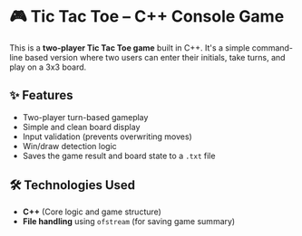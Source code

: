 # 🎮 Tic Tac Toe – C++ Console Game

This is a **two-player Tic Tac Toe game** built in C++. It's a simple command-line based version where two users can enter their initials, take turns, and play on a 3x3 board.

## ✨ Features

- Two-player turn-based gameplay
- Simple and clean board display
- Input validation (prevents overwriting moves)
- Win/draw detection logic
- Saves the game result and board state to a `.txt` file

## 🛠 Technologies Used

- **C++** (Core logic and game structure)
- **File handling** using `ofstream` (for saving game summary)



